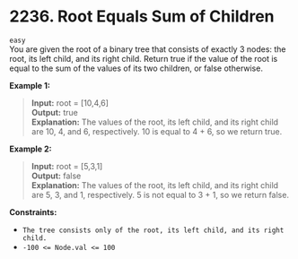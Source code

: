 # 2236. Root Equals Sum of Children

`easy` <br />
You are given the root of a binary tree that consists of exactly 3 nodes: the root, its left child, and its right child.
Return true if the value of the root is equal to the sum of the values of its two children, or false otherwise.

**Example 1:**

> **Input:** root = [10,4,6] <br />
> **Output:** true <br />
> **Explanation:** The values of the root, its left child, and its right child are 10, 4, and 6, respectively.
10 is equal to 4 + 6, so we return true.

**Example 2:**

> **Input:** root = [5,3,1] <br />
> **Output:** false <br />
> **Explanation:** The values of the root, its left child, and its right child are 5, 3, and 1, respectively.
5 is not equal to 3 + 1, so we return false.

 
**Constraints:**

- `The tree consists only of the root, its left child, and its right child.`
- `-100 <= Node.val <= 100`